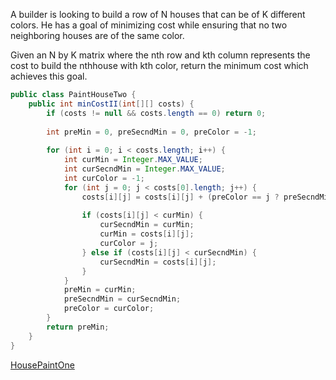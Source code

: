 A builder is looking to build a row of N houses that can be of K different
colors. He has a goal of minimizing cost while ensuring that no two neighboring
houses are of the same color.

Given an N by K matrix where the nth row and kth column represents the cost to
build the nthhouse with kth color, return the minimum cost which achieves this
goal.

```java
public class PaintHouseTwo {
    public int minCostII(int[][] costs) {
        if (costs != null && costs.length == 0) return 0;
 
        int preMin = 0, preSecndMin = 0, preColor = -1;
 
        for (int i = 0; i < costs.length; i++) {
            int curMin = Integer.MAX_VALUE;
            int curSecndMin = Integer.MAX_VALUE;
            int curColor = -1;
            for (int j = 0; j < costs[0].length; j++) {
                costs[i][j] = costs[i][j] + (preColor == j ? preSecndMin : preMin);
 
                if (costs[i][j] < curMin) {
                    curSecndMin = curMin;
                    curMin = costs[i][j];
                    curColor = j;
                } else if (costs[i][j] < curSecndMin) {
                    curSecndMin = costs[i][j];
                }
            }
            preMin = curMin;
            preSecndMin = curSecndMin;
            preColor = curColor;
        }
        return preMin;
    }
}
```

[HousePaintOne](https://www.programcreek.com/2014/05/leetcode-paint-house-java/)